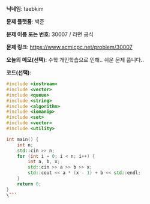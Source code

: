 **닉네임**: taebkim

**문제 플랫폼**: 백준

**문제 이름 또는 번호**: 30007 / 라면 공식

**문제 링크**: https://www.acmicpc.net/problem/30007

**오늘의 메모(선택)**: 수학 개인학습으로 인해.. 쉬운 문제 풉니다..

**코드(선택)**:

```c++
#include <iostream>
#include <vector>
#include <queue>
#include <string>
#include <algorithm>
#include <iomanip>
#include <set>
#include <vector>
#include <utility>

int main() {
    int n;
    std::cin >> n;
    for (int i = 0; i < n; i++) {
        int a, b, x;
        std::cin >> a >> b >> x;
        std::cout << a * (x - 1) + b << std::endl;
    }
    return 0;
}
\```